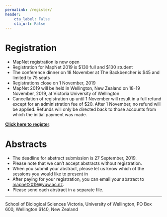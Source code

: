 ```yaml
---
permalink: /register/
header:
    cta_label: False
    cta_url: False
---
```


<span></span>

# Registration

- MapNet registration is now open 
- Registration for MapNet 2019 is $130 full and $100 student
- The conference dinner on 18 November at The Backbencher is $45 and limited to 75 seats 
- Registrations close on 1 November, 2019 
- MapNet 2019 will be held in Wellington, New Zealand on 18-19 November, 2019, at Victoria University of Wellington
- Cancellation of registration up until 1 November will result in a full refund except for an administration fee of $20. After 1 November, no refund will be applied. Refunds will only be directed back to those accounts from which the initial payment was made.

**[Click here to register](https://vuw.eventsair.com/mapnet-2019/mapnet2019)**.

# Abstracts

- The deadline for abstract submission is 27 September, 2019.
- Please note that we can’t accept abstracts without registration.
- When you submit your abstract, please let us know which of the sessions you would like to present in
- After paying for your registration, you can email your abstract to mapnet2019@vuw.ac.nz.
- Please send each abstract in a separate file.

________________________________________
School of Biological Sciences Victoria, University of Wellington, PO Box 600, Wellington 6140, New Zealand

